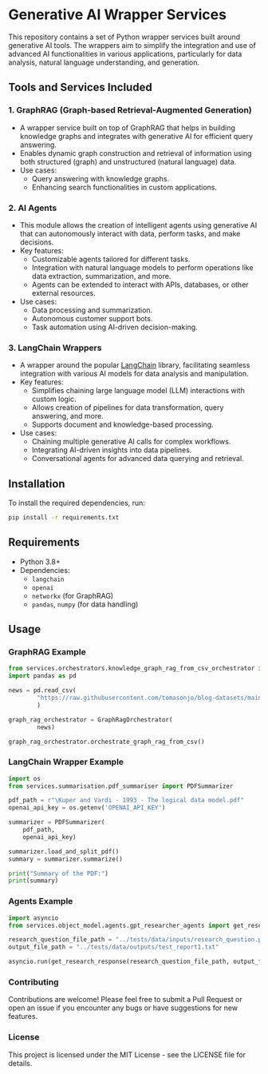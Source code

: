 # Generative AI Wrapper Services

This repository contains a set of Python wrapper services built around generative AI tools. The wrappers aim to simplify the integration and use of advanced AI functionalities in various applications, particularly for data analysis, natural language understanding, and generation.

## Tools and Services Included

### 1. **GraphRAG (Graph-based Retrieval-Augmented Generation)**
   - A wrapper service built on top of GraphRAG that helps in building knowledge graphs and integrates with generative AI for efficient query answering.
   - Enables dynamic graph construction and retrieval of information using both structured (graph) and unstructured (natural language) data.
   - Use cases:
     - Query answering with knowledge graphs.
     - Enhancing search functionalities in custom applications.

### 2. **AI Agents**
   - This module allows the creation of intelligent agents using generative AI that can autonomously interact with data, perform tasks, and make decisions.
   - Key features:
     - Customizable agents tailored for different tasks.
     - Integration with natural language models to perform operations like data extraction, summarization, and more.
     - Agents can be extended to interact with APIs, databases, or other external resources.
   - Use cases:
     - Data processing and summarization.
     - Autonomous customer support bots.
     - Task automation using AI-driven decision-making.

### 3. **LangChain Wrappers**
   - A wrapper around the popular [LangChain](https://github.com/hwchase17/langchain) library, facilitating seamless integration with various AI models for data analysis and manipulation.
   - Key features:
     - Simplifies chaining large language model (LLM) interactions with custom logic.
     - Allows creation of pipelines for data transformation, query answering, and more.
     - Supports document and knowledge-based processing.
   - Use cases:
     - Chaining multiple generative AI calls for complex workflows.
     - Integrating AI-driven insights into data pipelines.
     - Conversational agents for advanced data querying and retrieval.

## Installation

To install the required dependencies, run:

```bash
pip install -r requirements.txt
```

## Requirements

- Python 3.8+
- Dependencies:
  - `langchain`
  - `openai`
  - `networkx` (for GraphRAG)
  - `pandas`, `numpy` (for data handling)

## Usage

### GraphRAG Example

```python
from services.orchestrators.knowledge_graph_rag_from_csv_orchestrator import GraphRagOrchestrator
import pandas as pd

news = pd.read_csv(
        "https://raw.githubusercontent.com/tomasonjo/blog-datasets/main/news_articles.csv"
        )

graph_rag_orchestrator = GraphRagOrchestrator(
        news)

graph_rag_orchestrator.orchestrate_graph_rag_from_csv()

```

### LangChain Wrapper Example

```python
import os
from services.summarisation.pdf_summariser import PDFSummarizer

pdf_path = r"\Kuper and Vardi - 1993 - The logical data model.pdf"
openai_api_key = os.getenv('OPENAI_API_KEY')

summarizer = PDFSummarizer(
    pdf_path,
    openai_api_key)

summarizer.load_and_split_pdf()
summary = summarizer.summarize()

print("Summary of the PDF:")
print(summary)

```
### Agents Example

```python
import asyncio
from services.object_model.agents.gpt_researcher_agents import get_research_response

research_question_file_path = "../tests/data/inputs/research_question.prompt"
output_file_path = "../tests/data/outputs/test_report1.txt"

asyncio.run(get_research_response(research_question_file_path, output_file_path))
```

### Contributing
Contributions are welcome! Please feel free to submit a Pull Request or open an issue if you encounter any bugs or have suggestions for new features.

### License
This project is licensed under the MIT License - see the LICENSE file for details.

